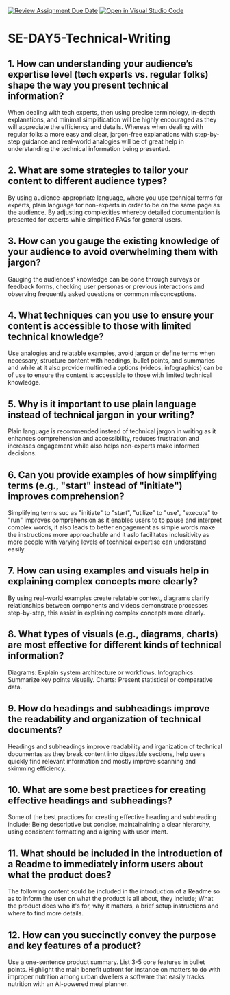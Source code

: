 [![Review Assignment Due Date](https://classroom.github.com/assets/deadline-readme-button-22041afd0340ce965d47ae6ef1cefeee28c7c493a6346c4f15d667ab976d596c.svg)](https://classroom.github.com/a/zsAR-pyY)
[![Open in Visual Studio Code](https://classroom.github.com/assets/open-in-vscode-2e0aaae1b6195c2367325f4f02e2d04e9abb55f0b24a779b69b11b9e10269abc.svg)](https://classroom.github.com/online_ide?assignment_repo_id=18705799&assignment_repo_type=AssignmentRepo)
# SE-DAY5-Technical-Writing
## 1. How can understanding your audience’s expertise level (tech experts vs. regular folks) shape the way you present technical information?
When dealing with tech experts, then using precise terminology, in-depth explanations, and minimal simplification will be highly encouraged as they will appreciate the efficiency and details. Whereas when dealing with 
regular folks a more easy and clear, jargon-free explanations with step-by-step guidance and real-world analogies will be of great help in understanding the technical information being presented.
## 2. What are some strategies to tailor your content to different audience types?
By using audience-appropriate language, where you use technical terms for experts, plain language for non-experts in order to be on the same page as the audience.
By adjusting complexities whereby detailed documentation is presented for experts while simplified FAQs for general users.
## 3. How can you gauge the existing knowledge of your audience to avoid overwhelming them with jargon?
Gauging the audiences' knowledge can be done through surveys or feedback forms, checking user personas or previous interactions and observing frequently asked questions or common misconceptions.
## 4. What techniques can you use to ensure your content is accessible to those with limited technical knowledge?
Use analogies and relatable examples, avoid jargon or define terms when necessary, structure content with headings, bullet points, and summaries and while at it also provide multimedia options (videos, infographics) can
be of use to ensure the content is accessible to those with limited technical knowledge.
## 5. Why is it important to use plain language instead of technical jargon in your writing?
Plain language is recommended instead of technical jargon in writing as it enhances comprehension and accessibility, reduces frustration and increases engagement while also helps non-experts make informed decisions.
## 6. Can you provide examples of how simplifying terms (e.g., "start" instead of "initiate") improves comprehension?
Simplifying terms suc as "initiate" to "start", "utilize" to "use", "execute" to "run" improves comprehension as it enables users to to pause and interpret complex words, it also leads to better engagement as simple words
make the instructions more approachable and it aslo facilitates inclusitivity as more people with varying levels of technical expertise can understand easily.
## 7. How can using examples and visuals help in explaining complex concepts more clearly?
By using real-world examples create relatable context, diagrams clarify relationships between components and videos demonstrate processes step-by-step, this assist in explaining complex concepts more clearly.
## 8. What types of visuals (e.g., diagrams, charts) are most effective for different kinds of technical information?
Diagrams: Explain system architecture or workflows.
Infographics: Summarize key points visually.
Charts: Present statistical or comparative data.
## 9. How do headings and subheadings improve the readability and organization of technical documents?
Headings and subheadings improve readability and irganization of technical documentas as they break content into digestible sections, help users quickly find relevant information and mostly improve scanning and skimming 
efficiency.
## 10. What are some best practices for creating effective headings and subheadings?
Some of the best practices for creating effective heading and subheading include; Being descriptive but concise, maintainaining a clear hierarchy, using consistent formatting and aligning with user intent.
## 11. What should be included in the introduction of a Readme to immediately inform users about what the product does?
The following content sould be included in the introduction of a Readme so as to inform the user on what the product is all about, they include; What the product does who it's for, why it matters, a brief setup 
instructions and where to find more details.
## 12. How can you succinctly convey the purpose and key features of a product?
Use a one-sentence product summary.
List 3-5 core features in bullet points.
Highlight the main benefit upfront for instance on matters to do with improper nutrition among urban dwellers a software that easily tracks nutrition with an AI-powered meal planner.
